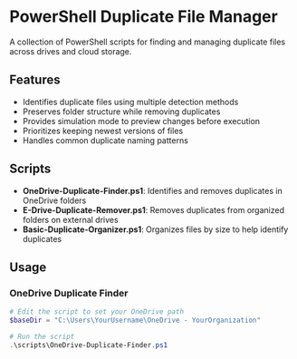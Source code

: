 # PowerShell Duplicate File Manager

A collection of PowerShell scripts for finding and managing duplicate files across drives and cloud storage.

## Features

- Identifies duplicate files using multiple detection methods
- Preserves folder structure while removing duplicates
- Provides simulation mode to preview changes before execution
- Prioritizes keeping newest versions of files
- Handles common duplicate naming patterns

## Scripts

* **OneDrive-Duplicate-Finder.ps1**: Identifies and removes duplicates in OneDrive folders
* **E-Drive-Duplicate-Remover.ps1**: Removes duplicates from organized folders on external drives
* **Basic-Duplicate-Organizer.ps1**: Organizes files by size to help identify duplicates

## Usage

### OneDrive Duplicate Finder

```powershell
# Edit the script to set your OneDrive path
$baseDir = "C:\Users\YourUsername\OneDrive - YourOrganization"

# Run the script
.\scripts\OneDrive-Duplicate-Finder.ps1
